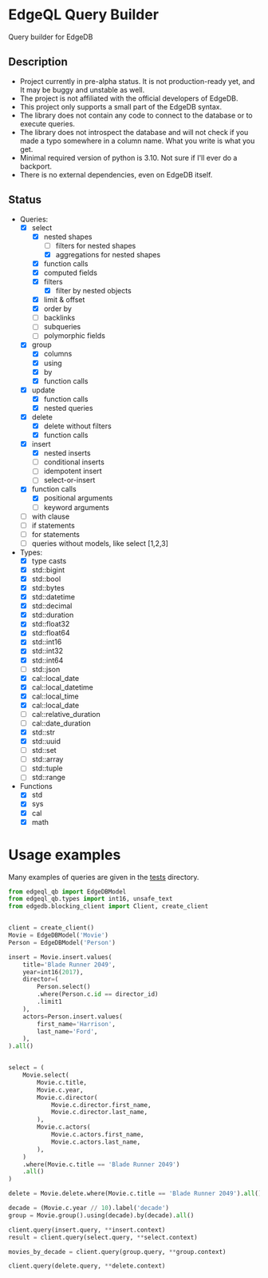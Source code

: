# EdgeQL Query Builder

Query builder for EdgeDB

## Description
* Project currently in pre-alpha status. It is not production-ready yet, and It may be buggy and unstable as well.
* The project is not affiliated with the official developers of EdgeDB.
* This project only supports a small part of the EdgeDB syntax.
* The library does not contain any code to connect to the database or to execute queries.
* The library does not introspect the database and will not check if you made a typo somewhere in a column name. What you write is what you get.
* Minimal required version of python is 3.10. Not sure if I'll ever do a backport.
* There is no external dependencies, even on EdgeDB itself.

## Status
- Queries:
  - [x] select
    - [x] nested shapes
      - [ ] filters for nested shapes
      - [x] aggregations for nested shapes
    - [x] function calls
    - [x] computed fields
    - [x] filters
      - [x] filter by nested objects
    - [x] limit & offset
    - [x] order by
    - [ ] backlinks
    - [ ] subqueries
    - [ ] polymorphic fields
  - [x] group
    - [x] columns
    - [x] using
    - [x] by
    - [x] function calls
  - [x] update
    - [x] function calls
    - [x] nested queries
  - [x] delete
    - [x] delete without filters
    - [x] function calls
  - [x] insert
    - [x] nested inserts
    - [ ] conditional inserts
    - [ ] idempotent insert
    - [ ] select-or-insert
  - [x] function calls
    - [x] positional arguments 
    - [ ] keyword arguments
  - [ ] with clause
  - [ ] if statements
  - [ ] for statements
  - [ ] queries without models, like  select [1,2,3]
- Types:
  - [x] type casts
  - [x] std::bigint
  - [x] std::bool
  - [x] std::bytes
  - [x] std::datetime
  - [x] std::decimal
  - [x] std::duration
  - [x] std::float32
  - [x] std::float64
  - [x] std::int16
  - [x] std::int32
  - [x] std::int64
  - [ ] std::json
  - [x] cal::local_date
  - [x] cal::local_datetime
  - [x] cal::local_time
  - [x] cal::local_date
  - [ ] cal::relative_duration
  - [ ] cal::date_duration
  - [x] std::str
  - [x] std::uuid
  - [ ] std::set
  - [ ] std::array
  - [ ] std::tuple
  - [ ] std::range
- Functions
  - [x] std
  - [x] sys
  - [x] cal
  - [x] math

# Usage examples
Many examples of queries are given in the [tests](https://github.com/Pentusha/edgeql-qb/tree/master/tests/test_renderer) directory.

```python
from edgeql_qb import EdgeDBModel
from edgeql_qb.types import int16, unsafe_text
from edgedb.blocking_client import Client, create_client


client = create_client()
Movie = EdgeDBModel('Movie')
Person = EdgeDBModel('Person')

insert = Movie.insert.values(
    title='Blade Runner 2049',
    year=int16(2017),
    director=(
        Person.select()
        .where(Person.c.id == director_id)
        .limit1
    ),
    actors=Person.insert.values(
        first_name='Harrison',
        last_name='Ford',
    ),
).all()


select = (
    Movie.select(
        Movie.c.title,
        Movie.c.year,
        Movie.c.director(
            Movie.c.director.first_name,
            Movie.c.director.last_name,
        ),
        Movie.c.actors(
            Movie.c.actors.first_name,
            Movie.c.actors.last_name,
        ),
    )
    .where(Movie.c.title == 'Blade Runner 2049')
    .all()
)

delete = Movie.delete.where(Movie.c.title == 'Blade Runner 2049').all()

decade = (Movie.c.year // 10).label('decade')
group = Movie.group().using(decade).by(decade).all()

client.query(insert.query, **insert.context)
result = client.query(select.query, **select.context)

movies_by_decade = client.query(group.query, **group.context)

client.query(delete.query, **delete.context)
```
